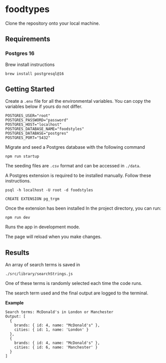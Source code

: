 # foodtypes

Clone the repository onto your local machine.

## Requirements

### Postgres 16

Brew install instructions

`brew install postgresql@16`

## Getting Started

Create a `.env` file for all the environmental variables. You can copy the variables below if yours do not differ.

```
POSTGRES_USER="root"
POSTGRES_PASSWORD="password"
POSTGRES_HOST="localhost"
POSTGRES_DATABASE_NAME="foodstyles"
POSTGRES_DATABASE="postgres"
POSTGRES_PORT="5432"
```

Migrate and seed a Postgres database with the following command

```
npm run startup
```

The seeding files are `.csv` format and can be accessed in `./data`.

A Postgres extension is required to be installed manually. Follow these instructions.

`psql -h localhost -U root -d foodstyles`

`CREATE EXTENSION pg_trgm`

Once the extension has been installed In the project directory, you can run:

```
npm run dev
```

Runs the app in development mode.

The page will reload when you make changes.

## Results

An array of search terms is saved in

`./src/library/searchStrings.js`

One of these terms is randomly selected each time the code runs.

The search term used and the final output are logged to the terminal.

**Example**

```
Search terms: McDonald's in London or Manchester
Output: [
  {
    brands: { id: 4, name: "McDonald's" },
    cities: { id: 1, name: 'London' }
  },
  {
    brands: { id: 4, name: "McDonald's" },
    cities: { id: 6, name: 'Manchester' }
  }
]
```
